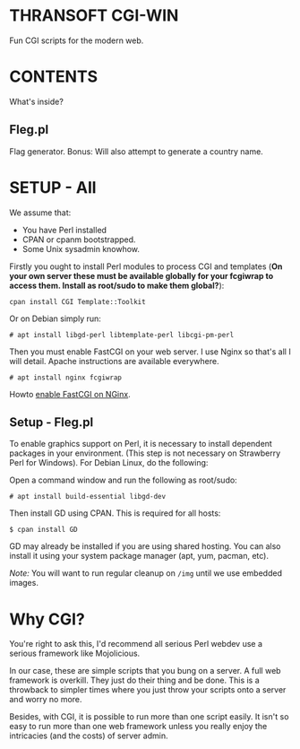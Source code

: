 THRANSOFT CGI-WIN
=========================
Fun CGI scripts for the modern web.

# CONTENTS
What's inside?

## Fleg.pl
Flag generator. Bonus: Will also attempt to generate a country name.

# SETUP - All
We assume that:
* You have Perl installed
* CPAN or cpanm bootstrapped.
* Some Unix sysadmin knowhow.

Firstly you ought to install Perl modules to process CGI and templates (**On your own server these must be available globally for your fcgiwrap to access them. Install as root/sudo to make them global?**):

```
cpan install CGI Template::Toolkit
```

Or on Debian simply run:

```
# apt install libgd-perl libtemplate-perl libcgi-pm-perl
```

Then you must enable FastCGI on your web server. I use Nginx so that's all I will detail. Apache instructions are available everywhere.

```
# apt install nginx fcgiwrap
```

Howto [enable FastCGI on NGinx](https://sleeplessbeastie.eu/2017/09/18/how-to-execute-cgi-scripts-using-fcgiwrap/).

## Setup - Fleg.pl
To enable graphics support on Perl, it is necessary to install dependent packages in your environment. (This step is not necessary on Strawberry Perl for Windows). For Debian Linux, do the following:

Open a command window and run the following as root/sudo:
```
# apt install build-essential libgd-dev
```

Then install GD using CPAN. This is required for all hosts:

```
$ cpan install GD
```

GD may already be installed if you are using shared hosting. You can also install it using your system package manager (apt, yum, pacman, etc).

*Note:* You will want to run regular cleanup on `/img` until we use embedded images.

# Why CGI?
You're right to ask this, I'd recommend all serious Perl webdev use a serious framework like Mojolicious.

In our case, these are simple scripts that you bung on a server. A full web framework is overkill. They just do their thing and be done. This is a throwback to simpler times where you just throw your scripts onto a server and worry no more.

Besides, with CGI, it is possible to run more than one script easily. It isn't so easy to run more than one web framework unless you really enjoy the intricacies (and the costs) of server admin.

